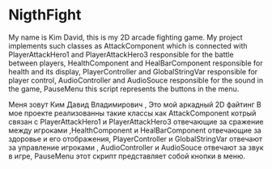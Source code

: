 # NigthFight
My name is Kim David, this is my 2D arcade fighting game.
My project implements such classes as AttackComponent which is connected with PlayerAttackHero1 and PlayerAttackHero3 responsible for the battle between players, HealthComponent and HealBarComponent responsible for health and its display, PlayerController and GlobalStringVar responsible for player control, AudioController and AudioSouce responsible for the sound in the game, PauseMenu this script represents the buttons in the menu.

Меня зовут Ким Давид Владимирович , Это мой аркадный 2D файтинг
В мое проекте реализованны такие классы как AttackComponent котрый связан с PlayerAttackHero1 и  PlayerAttackHero3 отвечающие за сражение между игроками ,HealthComponent и HealBarComponent отвечающие за здоровье и его отображения, PlayerController и GlobalStringVar отвечают за управление игроками , AudioController и AudioSouce отвечают за звук в игре, PauseMenu этот скрипт представляет собой кнопки в меню.
